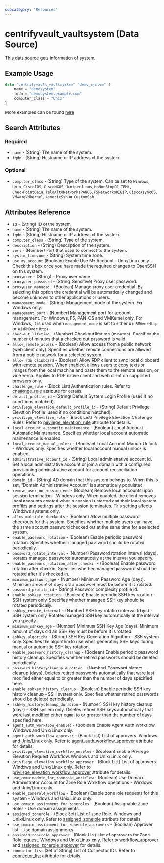 ```yaml
---
subcategory: "Resources"
---
```


# centrifyvault_vaultsystem (Data Source)

This data source gets information of system.

## Example Usage

```terraform
data "centrifyvault_vaultsystem" "demo_system" {
    name = "demosystem"
    fqdn = "demosystem.example.com"
    computer_class = "Unix"
}
```

More examples can be found [here](https://github.com/marcozj/terraform-provider-centrifyvault/tree/main/examples/centrifyvault_vaultsystem)

## Search Attributes

### Required

- `name` - (String) The name of the system.
- `fqdn` - (String) Hostname or IP address of the system.

### Optional

- `computer_class` - (String) Type of the system. Can be set to `Windows`, `Unix`, `CiscoIOS`, `CiscoNXOS`, `JuniperJunos`, `HpNonStopOS`, `IBMi`, `CheckPointGaia`, `PaloAltoNetworksPANOS`, `F5NetworksBIGIP`, `CiscoAsyncOS`, `VMwareVMkernel`, `GenericSsh` or `CustomSsh`.

## Attributes Reference

- `id` - (String) ID of the system.
- `name` - (String) The name of the system.
- `fqdn` - (String) Hostname or IP address of the system.
- `computer_class` - (String) Type of the system.
- `description` - (String) Description of the system.
- `port` - (Number) Port that used to connect to the system.
- `system_timezone` - (String) System time zone.
- `use_my_account` (Boolean) Enable Use My Account - Unix/Linux only. Check this box once you have made the required changes to OpenSSH on this system.
- `proxyuser` - (String) - Proxy user name.
- `proxyuser_password` - (String, Sensitive) Proxy user password.
- `proxyuser_managed` - (Boolean) Manage proxy user credential. By selecting this option the credential will be automatically changed and become unknown to other applications or users.
- `management_mode` - (String) Management mode of the system. For Windows only.
- `management_port` - (Number) Management port for account management. For Windows, F5, PAN-OS and VMKernel only. For Windows, it is used when `management_mode` is set to either `WinRMOverHttp` or `WinRMOverHttps`.
- `checkout_lifetime` - (Number) Checkout lifetime (minutes). Specifies the number of minutes that a checked out password is valid.
- `allow_remote_access` - (Boolean) Allow access from a public network (web client only). Specifies whether remote connections are allowed from a public network for a selected system.
- `allow_rdp_clipboard` - (Boolean) Allow RDP client to sync local clipboard with remote session. When enabled, allows users to copy texts or images from the local machine and paste them to the remote session, or vice versa. Applies to RDP native client and web client on supported browsers only.
- `challenge_rule` - (Block List) Authentication rules. Refer to [challenge_rule](./attribute_challengerule.md) attribute for details.
- `default_profile_id` - (String) Default System Login Profile (used if no conditions matched).
- `privilege_elevation_default_profile_id` - (String) Default Privilege Elevation Profile (used if no conditions matched).
- `privilege_elevation_rule` - (Block List) Privilege Elevation Challenge Rules. Refer to [privilege_elevation_rule](./attribute_challengerule.md) attribute for details.
- `local_account_automatic_maintenance` - (Boolean) Local Account Automatic Maintenance. Specifies whether local account automatic maintenance is enabled.
- `local_account_manual_unlock` - (Boolean) Local Account Manual Unlock - Windows only. Specifies whether local account manual unlock is enabled.
- `administrative_account_id` - (String) Local administrative account id. Set a local administrative account or join a domain with a configured provisioning administrative account for account reconciliation operations.
- `domain_id` - (String) AD domain that this system belongs to. When this is set, "Domain Administrative Account" is automatically populated.
- `remove_user_on_session_end` - (Boolean) Remove local accounts upon session termination - Windows only. When enabled, the client removes local accounts created when a session is started and their local system profiles and settings after the session terminates. This setting affects Windows systems only.
- `allow_multiple_checkouts` - (Boolean) Allow multiple password checkouts for this system. Specifies whether multiple users can have the same account password checked out at the same time for a selected system.
- `enable_password_rotation` - (Boolean) Enable periodic password rotation. Specifies whether managed password should be rotated periodically.
- `password_rotate_interval` - (Number) Password rotation interval (days). Rotates managed passwords automatically at the interval you specify.
- `enable_password_rotation_after_checkin` - (Boolean) Enable password rotation after checkin. Specifies whether managed password should be rotated after it's checked in.
- `minimum_password_age` - (Number) Minimum Password Age (days). Minimum amount of days old a password must be before it is rotated.
- `password_profile_id` - (String) Password complexity profile id.
- `enable_sshkey_rotation` - (Boolean) Enable periodic SSH key rotation - SSH system only. Specifies whether managed SSH key should be rotated periodically.
- `sshkey_rotate_interval` - (Number) SSH key rotation interval (days) - SSH system only. Rotates managed SSH key automatically at the interval you specify.
- `minimum_sshkey_age` - (Number) Minimum SSH Key Age (days). Minimum amount of days old an SSH key must be before it is rotated.
- `sshkey_algorithm` - (String) SSH Key Generation Algorithm - SSH system only. Specifies the algorithm to use when generating SSH keys during manual or automatic SSH key rotation.
- `enable_password_history_cleanup` - (Boolean) Enable periodic password history cleanup. Specifies whether retired passwords should be deleted periodically.
- `password_historycleanup_duration` - (Number) Password history cleanup (days). Deletes retired passwords automatically that were last modified either equal to or greater than the number of days specified here.
- `enable_sshkey_history_cleanup` - (Boolean) Enable periodic SSH key history cleanup - SSH system only. Specifies whether retired passwords should be deleted periodically.
- `sshkey_historycleanup_duration` - (Number) SSH key history cleanup (days) - SSH system only. Deletes retired SSH keys automatically that were last modified either equal to or greater than the number of days specified here.
- `agent_auth_workflow_enabled` - (Boolean) Enable Agent Auth Workflow. Windows and Unix/Linux only.
- `agent_auth_workflow_approver` - (Block List) List of approvers. Windows and Unix/Linux only. Refer to [agent_auth_workflow_approver](./attribute_workflow_approver.md) attribute for details.
- `privilege_elevation_workflow_enabled` - (Boolean) Enable Privilege Elevation Request Workflow. Windows and Unix/Linux only.
- `privilege_elevation_workflow_approver` - (Block List) List of approvers. Windows and Unix/Linux only. Refer to [privilege_elevation_workflow_approver](./attribute_workflow_approver.md) attribute for details.
- `use_domainadmin_for_zonerole_workflow` - (Boolean) Use Domain Administrator Account for Zone Role Workflow operations - Windows and Unix/Linux only.
- `enable_zonerole_workflow` - (Boolean) Enable zone role requests for this system - Windows and Unix/Linux only.
- `use_domain_assignment_for_zoneroles` - (Boolean) Assignable Zone Roles - Use domain assignments.
- `assigned_zonerole` - (Block Set) List of zone Role. Windows and Unix/Linux only. Refer to [assigned_zonerole](./attribute_assigned_zonerole.md) attribute for details.
- `use_domain_assignment_for_zonerole_approvers` - (Boolean) Approver list - Use domain assignments
- `assigned_zonerole_approver` - (Block List) List of approvers for Zone Role request. Windows and Unix/Linux only. Refer to [workflow_approver](./attribute_workflow_approver.md) and [assigned_zonerole_approver](./attribute_assigned_zonerole.md) for details.
- `connector_list` (Set of String) List of Connector IDs. Refer to [connector_list](./attribute_connector_list.md) attribute for details.
